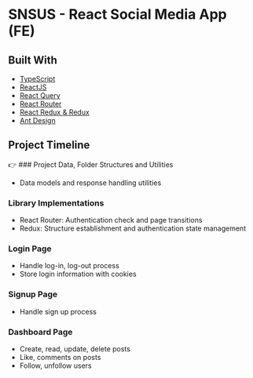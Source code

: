 # SNSUS - React Social Media App (FE)

## Built With

- [TypeScript](https://www.typescriptlang.org/)
- [ReactJS](https://reactjs.org/)
- [React Query](https://react-query-v3.tanstack.com/)
- [React Router](https://reactrouter.com/en/main)
- [React Redux & Redux](https://react-redux.js.org/)
- [Ant Design](https://ant.design/)

## Project Timeline

👉 ### Project Data, Folder Structures and Utilities

- Data models and response handling utilities

### Library Implementations

- React Router: Authentication check and page transitions
- Redux: Structure establishment and authentication state management

### Login Page

- Handle log-in, log-out process
- Store login information with cookies

### Signup Page

- Handle sign up process

### Dashboard Page

- Create, read, update, delete posts
- Like, comments on posts
- Follow, unfollow users
